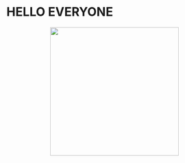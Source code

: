 <!DOCTYPE html>
<html>
 <head>
  <h1> HELLO EVERYONE </h1>
  </head>
  <body>
   <p align="center">
<img src="https://i.pinimg.com/736x/8c/fb/3d/8cfb3da600bd39ea7a591608f3b3660d.jpg"   height="300px"
      width="300px" >
   </p>
  </body>
</html>
